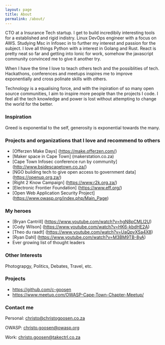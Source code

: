 ```yaml
---
layout: page
title: About
permalink: /about/
---
```


CTO at a Insurance Tech startup. I get to build incredibily interesting tools for a established and rigid indistry. Linux DevOps engineer with a focus on AWS. Studying Msc in Infosec in to further my interest and passion for the subject. I love all things Python with a interest in Golang and Rust. React is pretty neat so far and getting into Ionic for work, somehow the javascript community convinced me to give it another try. 

When I have the time I love to teach others tech and the possiblities of tech. Hackathons, conferences and meetups inspires me to improve exponentially and cross polinate skills with others.

Technology is a equalising force, and with the inpiration of so many open source communities, I aim to inspire more people than the projects I code. I feel all the tech knowledge and power is lost without attempting to change the world for the better.

### Inspiration

Greed is exponential to the self, generosity is exponential towards the many.

### Projects and organizations that I love and recommend to others

* [Offerzen Make Days] (https://make.offerzen.com/)
* [Maker space in Cape Town] (makerstation.co.za)
* [Cape Town Infosec conference run by community] (http://www.bsidescapetown.co.za/)
* [NGO building tech to give open access to government data] (https://openup.org.za/)
* [Right 2 Know Campaign] (https://www.r2k.org.za/)
* [Electronic Frontier Foundation] (https://www.eff.org/)
* [Open Web Application Security Project] (https://www.owasp.org/index.php/Main_Page)


### My heroes

* [Bryan Cantrill] (https://www.youtube.com/watch?v=hgN8pCMLI2U)
* [Cody Wilson] (https://www.youtube.com/watch?v=HK6-kbdHE2A)
* [Theo du raadt] (https://www.youtube.com/watch?v=UaQpvXSa4X8)
* [Ryan Dahl] (https://www.youtube.com/watch?v=M3BM9TB-8yA)
* Ever growing list of thought leaders


### Other Interests

Photograpgy, Politics, Debates, Travel, etc.

### Projects
* https://github.com/c-goosen
* https://www.meetup.com/OWASP-Cape-Town-Chapter-Meetup/
  

### Contact me

Personal: [christo@christogoosen.co.za](mailto:christo@christogoosen.co.za)

OWASP: [christo.goosen@owasp.org](mailto:christo.goosen@owasp.org)

Work: [christo.goosen@takectrl.co.za](mailto:christo.goosen@takectrl.co.za)
